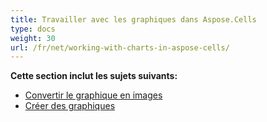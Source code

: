 ```yaml
---
title: Travailler avec les graphiques dans Aspose.Cells
type: docs
weight: 30
url: /fr/net/working-with-charts-in-aspose-cells/
---
```


 **Cette section inclut les sujets suivants:** 
- [Convertir le graphique en images](/cells/fr/net/convert-chart-to-images/)
- [Créer des graphiques](/cells/fr/net/create-charts/)
